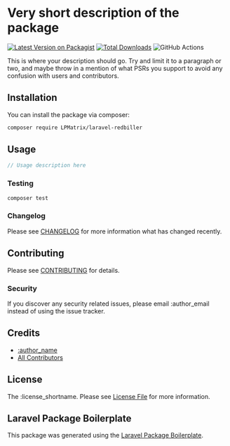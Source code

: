 # Very short description of the package

[![Latest Version on Packagist](https://img.shields.io/packagist/v/LPMatrix/laravel-redbiller.svg?style=flat-square)](https://packagist.org/packages/LPMatrix/laravel-redbiller)
[![Total Downloads](https://img.shields.io/packagist/dt/LPMatrix/laravel-redbiller.svg?style=flat-square)](https://packagist.org/packages/LPMatrix/laravel-redbiller)
![GitHub Actions](https://github.com/LPMatrix/laravel-redbiller/actions/workflows/main.yml/badge.svg)

This is where your description should go. Try and limit it to a paragraph or two, and maybe throw in a mention of what PSRs you support to avoid any confusion with users and contributors.

## Installation

You can install the package via composer:

```bash
composer require LPMatrix/laravel-redbiller
```

## Usage

```php
// Usage description here
```

### Testing

```bash
composer test
```

### Changelog

Please see [CHANGELOG](CHANGELOG.md) for more information what has changed recently.

## Contributing

Please see [CONTRIBUTING](CONTRIBUTING.md) for details.

### Security

If you discover any security related issues, please email :author_email instead of using the issue tracker.

## Credits

-   [:author_name](https://github.com/LPMatrix)
-   [All Contributors](../../contributors)

## License

The :license_shortname. Please see [License File](LICENSE.md) for more information.

## Laravel Package Boilerplate

This package was generated using the [Laravel Package Boilerplate](https://laravelpackageboilerplate.com).
